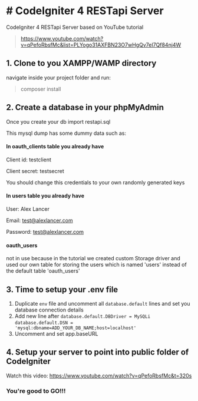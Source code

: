# # CodeIgniter 4 RESTapi Server
CodeIgniter 4 RESTapi Server based on YouTube tutorial 
> https://www.youtube.com/watch?v=qPefoRbsfMc&list=PLYogo31AXFBN23O7wHgQv7eI7Qf84nj4W

## 1. Clone to you XAMPP/WAMP directory
navigate inside your project folder and run:
> composer install
## 2. Create a database in your phpMyAdmin 
Once you create your db import restapi.sql 

This mysql dump has some dummy data such as:

#### In oauth_clients table you already have
Client id: testclient

Client secret: testsecret

You should change this credentials to your own randomly generated keys

#### In users table you already have
User: Alex Lancer

Email: test@alexlancer.com

Password: test@alexlancer.com

#### oauth_users
not in use because in the tutorial we created custom Storage driver and used our own table for storing the users which is named 'users' instead of the default table 'oauth_users'


## 3. Time to setup your .env file
1. Duplicate `env` file and uncomment all `database.default` lines and set you database connection details
2. Add new line after `database.default.DBDriver = MySQLi` `database.default.DSN = 'mysql:dbname=ADD_YOUR_DB_NAME;host=localhost'`
3. Uncomment and set app.baseURL

## 4. Setup your server to point into public folder of CodeIgniter 
Watch this video: https://www.youtube.com/watch?v=qPefoRbsfMc&t=320s


### You're good to GO!!!